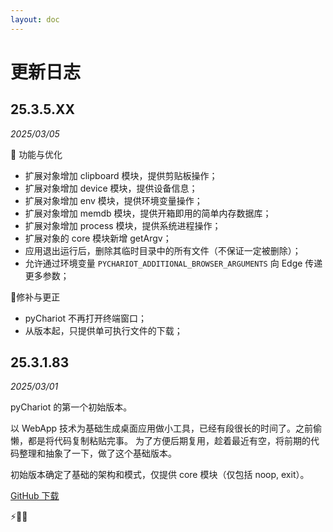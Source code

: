 ```yaml
---
layout: doc
---
```


# 更新日志

## 25.3.5.XX
*2025/03/05*

🚀 功能与优化
- 扩展对象增加 clipboard 模块，提供剪贴板操作；
- 扩展对象增加 device 模块，提供设备信息；
- 扩展对象增加 env 模块，提供环境变量操作；
- 扩展对象增加 memdb 模块，提供开箱即用的简单内存数据库；
- 扩展对象增加 process 模块，提供系统进程操作；
- 扩展对象的 core 模块新增 getArgv；
- 应用退出运行后，删除其临时目录中的所有文件（不保证一定被删除）；
- 允许通过环境变量 `PYCHARIOT_ADDITIONAL_BROWSER_ARGUMENTS` 向 Edge 传递更多参数； 

🐞修补与更正
- pyChariot 不再打开终端窗口；
- 从版本起，只提供单可执行文件的下载；

[//]: # ([GitHub 下载]&#40;https://github.com/Chanix/pyChariot/releases/tag/v25.3.5.83&#41;)

## 25.3.1.83
*2025/03/01*

pyChariot 的第一个初始版本。

以 WebApp 技术为基础生成桌面应用做小工具，已经有段很长的时间了。之前偷懒，都是将代码复制粘贴完事。
为了方便后期复用，趁着最近有空，将前期的代码整理和抽象了一下，做了这个基础版本。

初始版本确定了基础的架构和模式，仅提供 core 模块（仅包括 noop, exit）。

[GitHub 下载](https://github.com/Chanix/pyChariot/releases/tag/v25.3.1.83)


⚡🚀🐞
